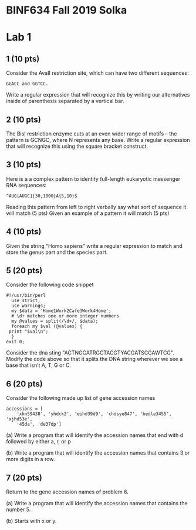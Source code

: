 # BINF634 Fall 2019 Solka

# Lab 1

## 1 (10 pts)

Consider the AvaII restriction site, which can have two different
sequences:

    GGACC and GGTCC.

Write a regular expression that will recognize this by writing our
alternatives inside of parenthesis separated by a vertical bar.

## 2 (10 pts)

The BisI restriction enzyme cuts at an even wider range of motifs –
the pattern is GCNGC, where N represents any base. Write a regular
expression that will recognize this using the square bracket
construct.

## 3 (10 pts)

Here is a a complex pattern to identify full-length eukaryotic
messenger RNA sequences:

    ^AUG[AUGC]{30,1000}A{5,10}$

Reading this pattern from left to right verbally say what sort of
sequence it will match (5 pts) Given an example of a pattern it will
match (5 pts)

## 4 (10 pts)

Given the string “Homo sapiens” write a regular expression to match
and store the genus part and the species part.

## 5 (20 pts)

Consider the following code snippet

```{perl}
#!/usr/bin/perl
  use strict;
  use warnings;
  my $data = 'Home1Work2Cafe3Work4Home';
  # \d+ matches one or more integer numbers
  my @values = split(/\d+/, $data);
  foreach my $val (@values) {
 print "$val\n";
  }
exit 0;
```

Consider the dna sting "ACTNGCATRGCTACGTYACGATSCGAWTCG". Modify the
code above so that it splits the DNA string wherever we see a base
that isn’t A, T, G or C.

## 6 (20 pts)

Consider the following made up list of gene accession names

```{python}
accessions = [
    'xkn59438', 'yhdck2', 'eihd39d9', 'chdsye847', 'hedle3455', 'xjhd53e',
    '45da', 'de37dp']
```

(a) Write a program that will identify the accession names that end
with d followed by either a, r, or p

(b) Write a program that will identify the accession names that
contains 3 or more digits in a row.


## 7 (20 pts)

Return to the gene accession names of problem 6.

(a) Write a program that will identify the accession names that
contains the number 5.

(b) Starts with x or y.
